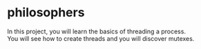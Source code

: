 # philosophers

In this project, you will learn the basics of threading a process.\
You will see how to create threads and you will discover mutexes.
